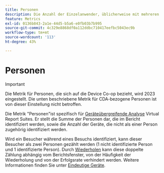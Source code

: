 ```yaml
---
title: Personen
description: Die Anzahl der Einzelanwender, üblicherweise mit mehreren Geräten.
feature: Metrics
exl-id: 0136b843-2a1e-44d5-b5a6-e0fb03b7b995
source-git-commit: 4c329e8868df0a112ddbc710417eefbc5043ec9b
workflow-type: tm+mt
source-wordcount: '113'
ht-degree: 43%

---
```


# Personen

>[!IMPORTANT]
>
>Die Metrik für Personen, die sich auf die Device Co-op bezieht, wird 2023 eingestellt. Die unten beschriebene Metrik für CDA-bezogene Personen ist von dieser Einstellung nicht betroffen.

Die Metrik &quot;Personen&quot;ist spezifisch für [Geräteübergreifende Analyse](../cda/overview.md) Virtual Report Suites. Er stellt die Summe der Personen dar, die im Bericht identifiziert werden, sowie die Anzahl der Geräte, die nicht als einer Person zugehörig identifiziert werden.

Wird ein Besucher während eines Besuchs identifiziert, kann dieser Besucher als zwei Personen gezählt werden (1 nicht identifizierte Person und 1 identifizierte Person). Durch [Wiederholen](/help/components/cda/replay.md) kann diese doppelte Zählung abhängig vom Berichtsfenster, von der Häufigkeit der Wiederholung und von der Erfolgsrate verhindert werden. Weitere Informationen finden Sie unter [Eindeutige Geräte](unique-devices.md).
